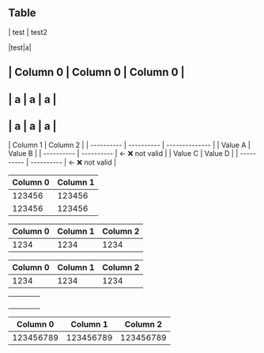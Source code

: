 ## Table

| test | test2

|test|a|

## | Column 0 | Column 0 | Column 0 |

## | a | a | a |

## | a | a | a |

| Column 1   | Column 2   |
| ---------- | ---------- | -------------- |
| Value A    | Value B    |
| ---------- | ---------- | ← ❌ not valid |
| Value C    | Value D    |
| ---------- | ---------- | ← ❌ not valid |

| Column 0 | Column 1 |
| -------- | -------- |
| 123456   | 123456   |
| 123456   | 123456   |

| Column 0 | Column 1 | Column 2 |
| -------- | -------- | -------- |
| 1234     | 1234     | 1234     |

<!-- must copy the rendered markdown view to put it in notion -->

| Column 0 | Column 1 | Column 2 |
| -------- | -------- | -------- |
| 1234     | 1234     | 1234     |

|     |     |     |     |
| --- | --- | --- | --- |
|     |     |     |     |
|     |     |     |     |
|     |     |     |     |
|     |     |     |     |

| Column 0  | Column 1  | Column 2  |
| --------- | --------- | --------- |
| 123456789 | 123456789 | 123456789 |
